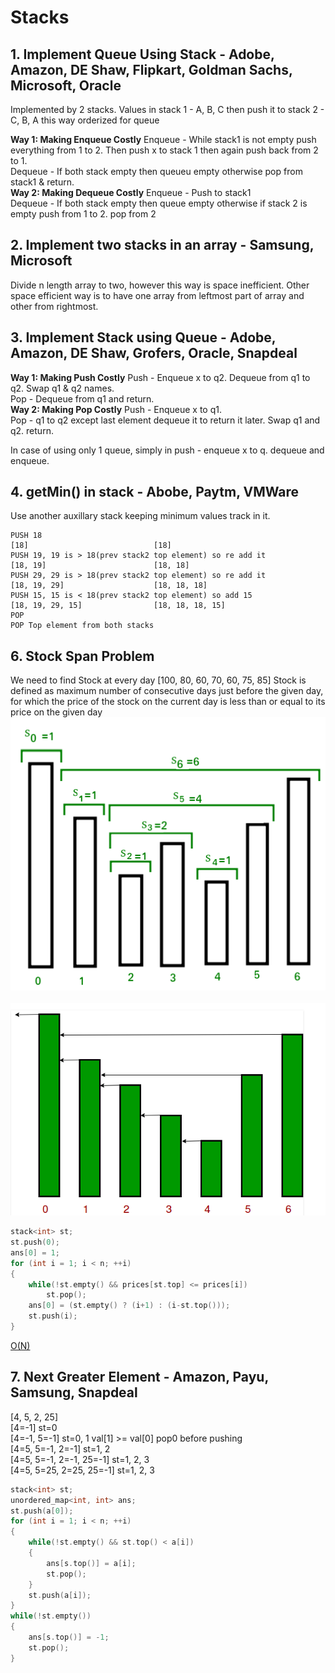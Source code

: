 # Stacks
## 1. Implement Queue Using Stack - Adobe, Amazon, DE Shaw, Flipkart, Goldman Sachs, Microsoft, Oracle
Implemented by 2 stacks. Values in stack 1 - A, B, C then push it to stack 2 - C, B, A this way orderized for queue<br>

**Way 1: Making Enqueue Costly** Enqueue - While stack1 is not empty push everything from 1 to 2. Then push x to stack 1 then again push back from 2 to 1.<br> Dequeue - If both stack empty then queueu empty otherwise pop from stack1 & return.<br>
**Way 2: Making Dequeue Costly** Enqueue - Push to stack1<br>Dequeue - If both stack empty then queue empty otherwise if stack 2 is empty push from 1 to 2. pop from 2

## 2. Implement two stacks in an array - Samsung, Microsoft
Divide n length array to two, however this way is space inefficient. Other space efficient way is to have one array from leftmost part of array and other from rightmost.

## 3. Implement Stack using Queue - Adobe, Amazon, DE Shaw, Grofers, Oracle, Snapdeal
**Way 1: Making Push Costly** Push - Enqueue x to q2. Dequeue from q1 to q2. Swap q1 & q2 names.<br>
Pop - Dequeue from q1 and return.<br>
**Way 2: Making Pop Costly** Push - Enqueue x to q1.<br>
Pop - q1 to q2 except last element dequeue it to return it later. Swap q1 and q2. return.

In case of using only 1 queue, simply in push - enqueue x to q. dequeue and enqueue.

## 4. getMin() in stack - Abobe, Paytm, VMWare
Use another auxillary stack keeping minimum values track in it.
```
PUSH 18
[18]                            [18]
PUSH 19, 19 is > 18(prev stack2 top element) so re add it
[18, 19]                        [18, 18]
PUSH 29, 29 is > 18(prev stack2 top element) so re add it
[18, 19, 29]                    [18, 18, 18]
PUSH 15, 15 is < 18(prev stack2 top element) so add 15
[18, 19, 29, 15]                [18, 18, 18, 15]
POP
POP Top element from both stacks
```

## 6. Stock Span Problem
We need to find Stock at every day [100, 80, 60, 70, 60, 75, 85] Stock is defined as maximum number of consecutive days just before the given day, for which the price of the stock on the current day is less than or equal to its price on the given day
<br>![](res/2.png)<br>
<br>![](res/3.png)<br>
```c
stack<int> st;
st.push(0);
ans[0] = 1;
for (int i = 1; i < n; ++i)
{
    while(!st.empty() && prices[st.top] <= prices[i])
        st.pop();
    ans[0] = (st.empty() ? (i+1) : (i-st.top()));
    st.push(i);
}
```
<u>O(N)</u>

## 7. Next Greater Element - Amazon, Payu, Samsung, Snapdeal

[4, 5, 2, 25]<br>
[4=-1] st=0<br>
[4=-1, 5=-1] st=0, 1        val[1] >= val[0] pop0 before pushing<br>
[4=5, 5=-1, 2=-1] st=1, 2<br>
[4=5, 5=-1, 2=-1, 25=-1] st=1, 2, 3<br>
[4=5, 5=25, 2=25, 25=-1] st=1, 2, 3<br>
```c
stack<int> st;
unordered_map<int, int> ans;
st.push(a[0]);
for (int i = 1; i < n; ++i)
{
    while(!st.empty() && st.top() < a[i])
    {
        ans[s.top()] = a[i];
        st.pop();
    }
    st.push(a[i]);
}
while(!st.empty())
{
    ans[s.top()] = -1;
    st.pop();
}
```